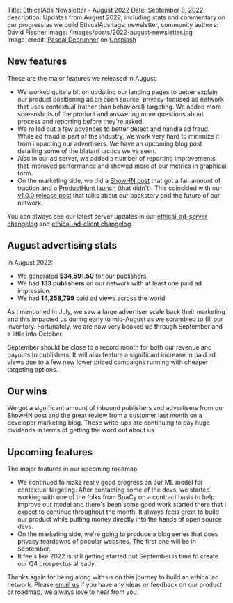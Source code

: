 Title: EthicalAds Newsletter - August 2022
Date: September 8, 2022
description: Updates from August 2022, including stats and commentary on our progress as we build EthicalAds
tags: newsletter, community
authors: David Fischer
image: /images/posts/2022-august-newsletter.jpg
image_credit: <a href="https://unsplash.com/@debrupas?utm_source=unsplash&utm_medium=referral&utm_content=creditCopyText">Pascal Debrunner</a> on <a href="https://unsplash.com/s/photos/august?utm_source=unsplash&utm_medium=referral&utm_content=creditCopyText">Unsplash</a>



## New features

These are the major features we released in August:

* We worked quite a bit on updating our landing pages to better explain our product positioning
  as an open source, privacy-focused ad network that uses contextual (rather than behavioral) targeting.
  We added more screenshots of the product and answering more questions
  about process and reporting before they're asked.
* We rolled out a few advances to better detect and handle ad fraud.
  While ad fraud is part of the industry, we work very hard to minimize it from impacting our advertisers.
  We have an upcoming blog post detailing some of the blatant tactics we've seen.
* Also in our ad server, we added a number of reporting improvements that improved performance
  and showed more of our metrics in graphical form.
* On the marketing side, we did a [ShowHN post](https://news.ycombinator.com/item?id=32650878#32653071)
  that got a fair amount of traction
  and a [ProductHunt launch](https://www.producthunt.com/posts/ethicalads) (that didn't).
  This coincided with our [v1.0.0 release post]({filename}../posts/2022-version-v1-0.md) that talks about our backstory and the future of our network.

You can always see our latest server updates in our [ethical-ad-server changelog](https://ethical-ad-server.readthedocs.io/en/latest/developer/changelog.html) and [ethical-ad-client changelog](https://ethical-ad-client.readthedocs.io/en/latest/changelog.html).


## August advertising stats

[comment]: https://server.ethicalads.io/publisher/all/report/?start_date=2022-08-01&end_date=2022-08-31&campaign_type=paid&revenue_share_percentage=All+shares&sort=name

In August 2022:

* We generated **$34,591.50** for our publishers.
* We had **133 publishers** on our network with at least one paid ad impression.
* We had **14,258,799** paid ad views across the world.

As I mentioned in July, we saw a large advertiser scale back their marketing
and this impacted us during early to mid-August as we scrambled to fill our inventory.
Fortunately, we are now very booked up through September and a little into October.

September should be close to a record month for both our revenue and payouts to publishers.
It will also feature a significant increase in paid ad views
due to a few new lower priced campaigns running with cheaper targeting options.


## Our wins

We got a significant amount of inbound publishers and advertisers from our ShowHN post
and the [great review](https://www.developermarkepear.com/blog/paid-advertising-developer-marketing)
from a customer last month on a developer marketing blog.
These write-ups are continuing to pay huge dividends in terms of getting the word out about us.


## Upcoming features

The major features in our upcoming roadmap:

* We continued to make really good progress on our ML model for contextual targeting.
  After contacting some of the devs, we started working with one of the folks from SpaCy on a contract basis
  to help improve our model and there's been some good work started there
  that I expect to continue throughout the month.
  It always feels great to build our product while putting money directly into the hands
  of open source devs.
* On the marketing side, we're going to produce a blog series that does privacy teardowns
  of popular websites. The first one will be in September.
* It feels like 2022 is still getting started but September is time to create our Q4 prospectus already.

Thanks again for being along with us on this journey to build an ethical ad network.
Please [email us](mailto:ads@ethicalads.io) if you have any ideas or feedback on our product or roadmap,
we always love to hear from you.
